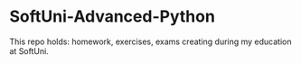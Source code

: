 # SoftUni-Advanced-Python
This repo holds: homework, exercises, exams creating during my education at SoftUni.
